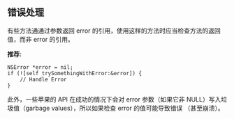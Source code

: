 ## 错误处理

有些方法通通过参数返回 error 的引用，使用这样的方法时应当检查方法的返回值，而非 error 的引用。

**推荐:**
```obj-c
NSError *error = nil;
if (![self trySomethingWithError:&error]) {
    // Handle Error
}
```

此外，一些苹果的 API 在成功的情况下会对 error 参数（如果它非 NULL）写入垃圾值（garbage values），所以如果检查 error 的值可能导致错误 （甚至崩溃）。
